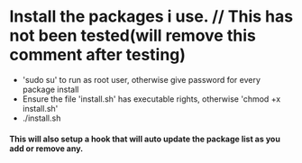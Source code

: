# Install the packages i use. // This has not been tested(will remove this comment after testing)

* 'sudo su' to run as root user, otherwise give password for every package install
* Ensure the file 'install.sh' has executable rights, otherwise 'chmod +x install.sh'
* ./install.sh

#### This will also setup a hook that will auto update the package list as you add or remove any. 
